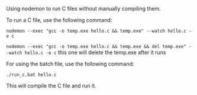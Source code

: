Using nodemon to run C files without manually compiling them.

To run a C file, use the following command:

```nodemon --exec "gcc -o temp.exe hello.c && temp.exe" --watch hello.c -e c```

```nodemon --exec "gcc -o temp.exe hello.c && temp.exe && del temp.exe" --watch hello.c -e c``` this one will delete the temp.exe after it runs

For using the batch file, use the following command:

```./run_c.bat hello.c```

This will compile the C file and run it.
